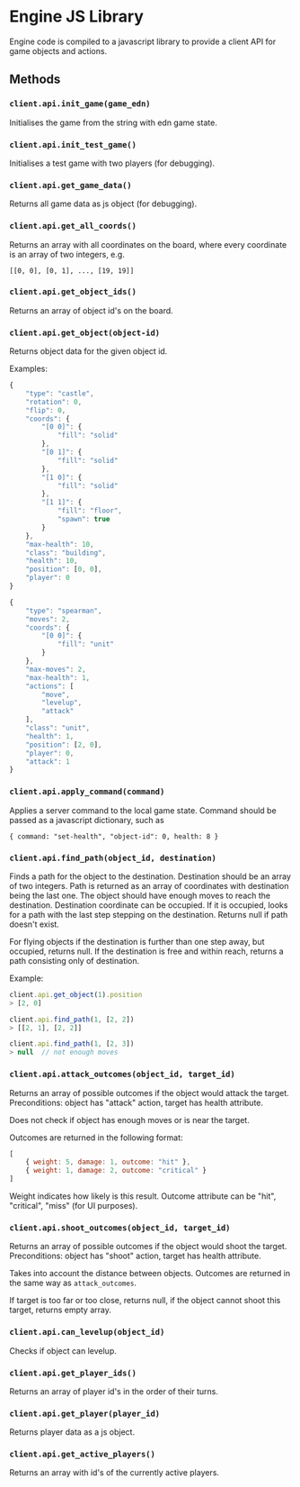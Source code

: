 # Engine JS Library

Engine code is compiled to a javascript library to provide a client API for game objects and actions.

## Methods

### `client.api.init_game(game_edn)`

Initialises the game from the string with edn game state.

### `client.api.init_test_game()`

Initialises a test game with two players (for debugging).

### `client.api.get_game_data()`

Returns all game data as js object (for debugging).

### `client.api.get_all_coords()`

Returns an array with all coordinates on the board, where every coordinate is an array of two integers, e.g.

`[[0, 0], [0, 1], ..., [19, 19]]`

### `client.api.get_object_ids()`

Returns an array of object id's on the board.

### `client.api.get_object(object-id)`

Returns object data for the given object id.

Examples:

```js
{
    "type": "castle",
    "rotation": 0,
    "flip": 0,
    "coords": {
        "[0 0]": {
            "fill": "solid"
        },
        "[0 1]": {
            "fill": "solid"
        },
        "[1 0]": {
            "fill": "solid"
        },
        "[1 1]": {
            "fill": "floor",
            "spawn": true
        }
    },
    "max-health": 10,
    "class": "building",
    "health": 10,
    "position": [0, 0],
    "player": 0
}
```

```js
{
    "type": "spearman",
    "moves": 2,
    "coords": {
        "[0 0]": {
            "fill": "unit"
        }
    },
    "max-moves": 2,
    "max-health": 1,
    "actions": [
        "move",
        "levelup",
        "attack"
    ],
    "class": "unit",
    "health": 1,
    "position": [2, 0],
    "player": 0,
    "attack": 1
}
```

### `client.api.apply_command(command)`

Applies a server command to the local game state. Command should be passed as a javascript dictionary, such as

`{ command: "set-health", "object-id": 0, health: 8 }`

### `client.api.find_path(object_id, destination)`

Finds a path for the object to the destination.
Destination should be an array of two integers.
Path is returned as an array of coordinates with destination being the last one.
The object should have enough moves to reach the destination.
Destination coordinate can be occupied. If it is occupied, looks for a path with the last step stepping on the destination.
Returns null if path doesn't exist.

For flying objects if the destination is further than one step away, but occupied, returns null. If the destination is free and within reach, returns a path consisting only of destination.

Example:
```js
client.api.get_object(1).position
> [2, 0]

client.api.find_path(1, [2, 2])
> [[2, 1], [2, 2]]

client.api.find_path(1, [2, 3])
> null  // not enough moves
```

### `client.api.attack_outcomes(object_id, target_id)`

Returns an array of possible outcomes if the object would attack the target.
Preconditions: object has "attack" action, target has health attribute.

Does not check if object has enough moves or is near the target.

Outcomes are returned in the following format:
```js
[
    { weight: 5, damage: 1, outcome: "hit" },
    { weight: 1, damage: 2, outcome: "critical" }
]
```

Weight indicates how likely is this result.
Outcome attribute can be "hit", "critical", "miss" (for UI purposes).


### `client.api.shoot_outcomes(object_id, target_id)`

Returns an array of possible outcomes if the object would shoot the target.
Preconditions: object has "shoot" action, target has health attribute.

Takes into account the distance between objects.
Outcomes are returned in the same way as `attack_outcomes`.

If target is too far or too close, returns null, if the object cannot shoot this target, returns empty array.

### `client.api.can_levelup(object_id)`

Checks if object can levelup.

### `client.api.get_player_ids()`

Returns an array of player id's in the order of their turns.

### `client.api.get_player(player_id)`

Returns player data as a js object.

### `client.api.get_active_players()`

Returns an array with id's of the currently active players.
